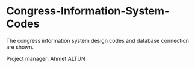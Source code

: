 # Congress-Information-System-Codes
The congress information system design codes and database connection are shown.

Project manager: Ahmet ALTUN
